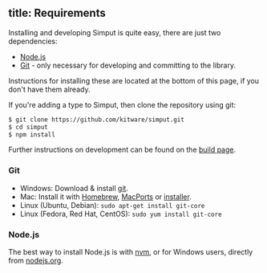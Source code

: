 title: Requirements
---

Installing and developing Simput is quite easy, there are just two dependencies:

- [Node.js](http://nodejs.org/)
- [Git](http://git-scm.com/) - only necessary for developing and committing to the library.

Instructions for installing these are located at the bottom of this page, if you don't have them already.

If you're adding a type to Simput, then clone the repository using git:

```sh
$ git clone https://github.com/kitware/simput.git
$ cd simput
$ npm install
```

Further instructions on development can be found on the [build page](https://kitware.github.io/simput/docs/develop_build.html).

### Git

- Windows: Download & install [git](https://git-scm.com/download/win).
- Mac: Install it with [Homebrew](http://mxcl.github.com/homebrew/), [MacPorts](http://www.macports.org/) or [installer](http://sourceforge.net/projects/git-osx-installer/).
- Linux (Ubuntu, Debian): `sudo apt-get install git-core`
- Linux (Fedora, Red Hat, CentOS): `sudo yum install git-core`


### Node.js

The best way to install Node.js is with [nvm](https://github.com/creationix/nvm), or for Windows users, directly from [nodejs.org](https://nodejs.org/).
